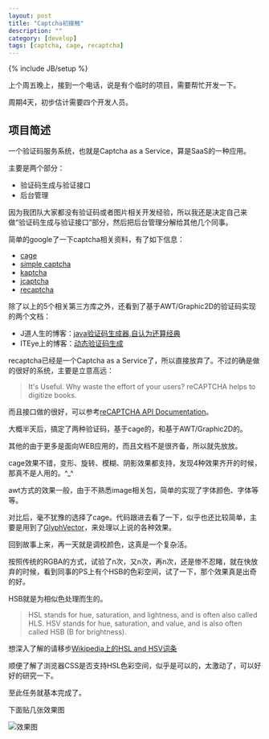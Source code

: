 ```yaml
---
layout: post
title: "Captcha初接触"
description: ""
category: [develop]
tags: [captcha, cage, recaptcha]
---
```

{% include JB/setup %}

上个周五晚上，接到一个电话，说是有个临时的项目，需要帮忙开发一下。

周期4天，初步估计需要四个开发人员。

## 项目简述

一个验证码服务系统，也就是Captcha as a Service，算是SaaS的一种应用。

主要是两个部分：
- 验证码生成与验证接口
- 后台管理

因为我团队大家都没有验证码或者图片相关开发经验，所以我还是决定自己来做“验证码生成与验证接口”部分，然后把后台管理分解给其他几个同事。

简单的google了一下captcha相关资料，有了如下信息：
- [cage](http://akiraly.github.com/cage/)
- [simple captcha](http://simplecaptcha.sourceforge.net)
- [kaptcha](http://code.google.com/p/kaptcha/)
- [jcaptcha](http://jcaptcha.sourceforge.net)
- [recaptcha](http://recaptcha.net)

除了以上的5个相关第三方库之外，还看到了基于AWT/Graphic2D的验证码实现的两个文档：
- J道人生的博客：[java验证码生成器,自认为还算经典](http://www.blogjava.net/wuxingjia/archive/2008/04/05/190893.html)
- ITEye上的博客：[动态验证码生成](http://ypf3027.iteye.com/blog/370847)

recaptcha已经是一个Captcha as a Service了，所以直接放弃了。不过的确是做的很好的系统，主要是立意高远：

>It's Useful. Why waste the effort of your users? reCAPTCHA helps to digitize books.

而且接口做的很好，可以参考[reCAPTCHA API Documentation](https://developers.google.com/recaptcha/intro)。

大概半天后，搞定了两种验证码，基于cage的，和基于AWT/Graphic2D的。

其他的由于更多是面向WEB应用的，而且文档不是很齐备，所以就先放放。

cage效果不错，变形、旋转、模糊、阴影效果都支持，发现4种效果齐开的时候，那真不是人用的。^_^

awt方式的效果一般，由于不熟悉image相关包，简单的实现了字体颜色、字体等等。

对比后，毫不犹豫的选择了cage。代码跟进去看了一下，似乎也还比较简单，主要是用到了[GlyphVector](http://docs.oracle.com/javase/1.4.2/docs/api/java/awt/font/GlyphVector.html)，来处理以上说的各种效果。

回到故事上来，再一天就是调校颜色，这真是一个复杂活。

按照传统的RGBA的方式，试验了n次，又n次，再n次，还是惨不忍睹，就在快放弃的时候，看到同事的PS上有个HSB的色彩空间，试了一下，那个效果真是出奇的好。

HSB就是为相似色处理而生的。

>HSL stands for hue, saturation, and lightness, and is often also called HLS. HSV stands for hue, saturation, and value, and is also often called HSB (B for brightness).

想深入了解的请移步[Wikipedia上的HSL and HSV词条](http://en.wikipedia.org/wiki/HSL_and_HSV)

顺便了解了浏览器CSS是否支持HSL色彩空间，似乎是可以的，太激动了，可以好好的研究一下。

至此任务就基本完成了。

下面贴几张效果图

![效果图](http://i45.tinypic.com/30krty0.jpg)
